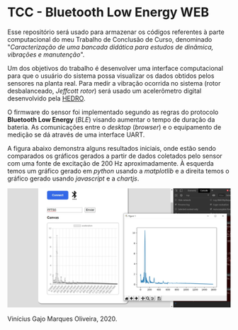 # TCC - Bluetooth Low Energy WEB

Esse repositório será usado para armazenar os códigos referentes à parte computacional do meu Trabalho de Conclusão de Curso, denominado "<i>Caracterização de uma bancada didática para estudos de dinâmica, vibrações e manutenção</i>".

Um dos objetivos do trabalho é desenvolver uma interface computacional para que o usuário do sistema possa visualizar os dados obtidos pelos sensores na planta real. Para medir a vibração ocorrida no sistema (rotor desbalanceado, <i>Jeffcott rotor</i>) será usado um acelerômetro digital desenvolvido pela <a href="https://www.hedro.com.br/">HEDRO</a>.

O firmware do sensor foi implementado segundo as regras do protocolo <strong>Bluetooth Low Energy</strong> (<i>BLE</i>) visando aumentar o tempo de duração da bateria. As comunicações entre o <i>desktop</i> (<i>browser</i>) e o equipamento de medição se dá através de uma interface UART.

A figura abaixo demonstra alguns resultados iniciais, onde estão sendo comparados os gráficos gerados a partir de dados coletados pelo sensor com uma fonte de excitação de 200 Hz aproximadamente. À esquerda temos um gráfico gerado em <i>python</i> usando a <i>matplotlib</i> e a direita temos o gráfico gerado usando <i>javascript</i> e a <i>chartjs</i>.

![Figura onde são comparados dois gráficos com resultados de medições pelo sensor](https://github.com/64J0/Bluetooth_WEB/blob/master/assets-github/comparacao_resultados.jpeg)

Vinícius Gajo Marques Oliveira, 2020.
